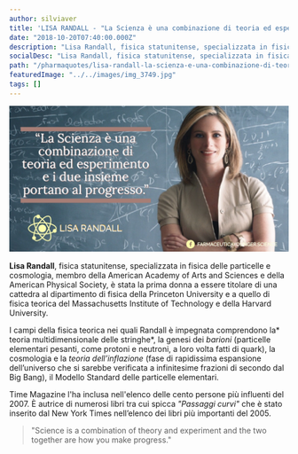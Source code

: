 ```yaml
---
author: silviaver
title: 'LISA RANDALL - "La Scienza è una combinazione di teoria ed esperimento e i due insieme portano al progresso"'
date: "2018-10-20T07:40:00.000Z"
description: "Lisa Randall, fisica statunitense, specializzata in fisica delle particelle e cosmologia, membro della American Academy of Arts and Sciences e della American Physical Society, è stata la prima donna a essere titolare di una cattedra al dipartimento di fisica della Princeton University e a quello di fisica teorica del Massachusetts Institute of Technology e della Harvard University.\n"
socialDesc: "Lisa Randall, fisica statunitense, specializzata in fisica delle particelle e cosmologia è stata la prima donna a essere titolare di una cattedra al dipartimento di fisica della Princeton University.\n\nI campi della fisica teorica nei quali Randall è impegnata comprendono la teoria multidimensionale delle stringhe, la genesi dei barioni (particelle elementari pesanti, come protoni e neutroni, a loro volta fatti di quark), la cosmologia ecc.\n\nTime Magazine l'ha inclusa nell'elenco delle cento persone più influenti del 2007. È autrice di numerosi libri tra cui spicca \"Passaggi curvi\" che è stato inserito dal New York Times nell’elenco dei libri più importanti del 2005...\n\nPer approfondimenti clicca sul link in basso e non perderti tutti gli appuntamenti con la #QuoteOfTheWeek, dove potrai trovare le #Quote più frizzanti degli scienziati internazionali. Ogni #sabato, solo qui su #FarmaceuticaYounger...\n\n"
path: "/pharmaquotes/lisa-randall-la-scienza-e-una-combinazione-di-teoria-ed-esperimento-e-i-due-insieme-portano-al-progresso/"
featuredImage: "../../images/img_3749.jpg"
tags: []
---
```


![](../../images/img_3749.jpg)

**Lisa Randall**, fisica statunitense, specializzata in fisica delle particelle e cosmologia, membro della American Academy of Arts and Sciences e della American Physical Society, è stata la prima donna a essere titolare di una cattedra al dipartimento di fisica della Princeton University e a quello di fisica teorica del Massachusetts Institute of Technology e della Harvard University.

I campi della fisica teorica nei quali Randall è impegnata comprendono la* teoria multidimensionale delle stringhe*, la genesi dei _barioni_ (particelle elementari pesanti, come protoni e neutroni, a loro volta fatti di quark), la cosmologia e la _teoria dell’inflazione_ (fase di rapidissima espansione dell’universo che si sarebbe verificata a infinitesime frazioni di secondo dal Big Bang), il Modello Standard delle particelle elementari.

Time Magazine l'ha inclusa nell'elenco delle cento persone più influenti del 2007. È autrice di numerosi libri tra cui spicca _"Passaggi curvi"_ che è stato inserito dal New York Times nell’elenco dei libri più importanti del 2005.

> "Science is a combination of theory and experiment and the two together are how you make progress."
